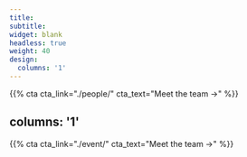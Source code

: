 ```yaml
---
title:
subtitle:
widget: blank
headless: true
weight: 40
design:
  columns: '1'
---
```


{{% cta cta_link="./people/" cta_text="Meet the team →" %}}

  columns: '1'
---

{{% cta cta_link="./event/" cta_text="Meet the team →" %}}
